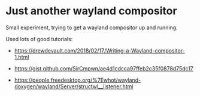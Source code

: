 # Just another wayland compositor

Small experiment, trying to get a wayland compositor up and running.

Used lots of good tutorials:

* https://drewdevault.com/2018/02/17/Writing-a-Wayland-compositor-1.html

* https://gist.github.com/SirCmpwn/ae4d1cdcca97ffeb2c35f0878d75dc17

* https://people.freedesktop.org/%7Ewhot/wayland-doxygen/wayland/Server/structwl__listener.html

